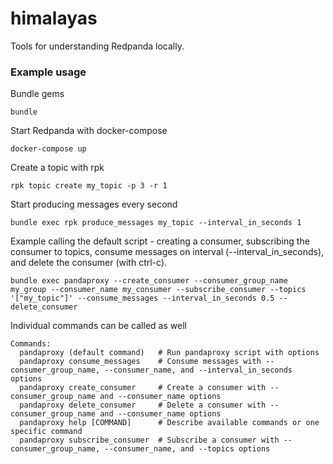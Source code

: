 # himalayas

Tools for understanding Redpanda locally.

### Example usage

Bundle gems
```
bundle
```

Start Redpanda with docker-compose
```
docker-compose up
```

Create a topic with rpk
```
rpk topic create my_topic -p 3 -r 1
```

Start producing messages every second
```
bundle exec rpk produce_messages my_topic --interval_in_seconds 1
```

Example calling the default script - creating a consumer, subscribing the consumer to topics, consume messages on interval (--interval_in_seconds), and delete the consumer (with ctrl-c).
```
bundle exec pandaproxy --create_consumer --consumer_group_name my_group --consumer_name my_consumer --subscribe_consumer --topics '["my_topic"]' --consume_messages --interval_in_seconds 0.5 --delete_consumer
```

Individual commands can be called as well
```
Commands:
  pandaproxy (default command)   # Run pandaproxy script with options
  pandaproxy consume_messages    # Consume messages with --consumer_group_name, --consumer_name, and --interval_in_seconds options
  pandaproxy create_consumer     # Create a consumer with --consumer_group_name and --consumer_name options
  pandaproxy delete_consumer     # Delete a consumer with --consumer_group_name and --consumer_name options
  pandaproxy help [COMMAND]      # Describe available commands or one specific command
  pandaproxy subscribe_consumer  # Subscribe a consumer with --consumer_group_name, --consumer_name, and --topics options
```
